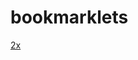 # bookmarklets

<a href="javascript:(function()%7B(speed%3D%2Bprompt(%22speed%22%2C%20%222.0%22)%2CArray.from(document.querySelectorAll(%22video%2C%20audio%2C%20media%22)).forEach(elem%20%3D%3E%20elem.playbackRate%20%3D%20speed))%7D)())">2x</a>
